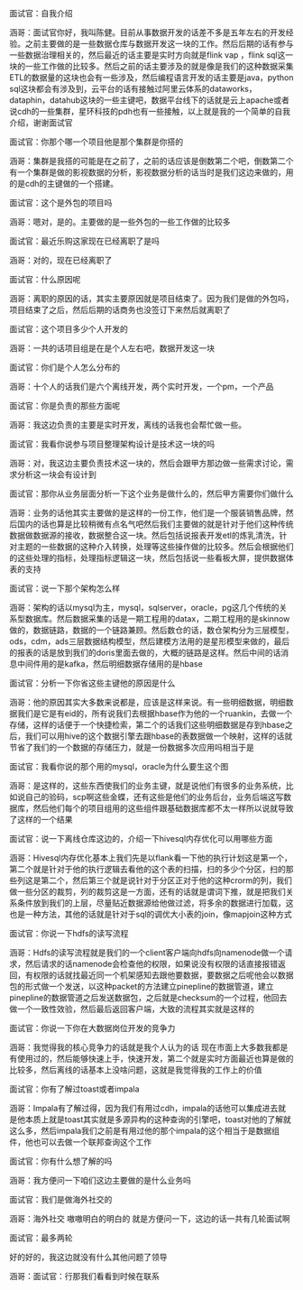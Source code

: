 面试官：自我介绍

涵哥：面试官你好，我叫陈健。目前从事数据开发的话差不多是五年左右的开发经验。之前主要做的是一些数据仓库与数据开发这一块的工作。然后后期的话有参与一些数据治理相关的，然后最近的话主要是实时方向就是flink vap ，flink sql这一块的一些工作做的比较多。然后之前的话主要涉及的就是像是我们的这种数据采集ETL的数据量的这块也会有一些涉及，然后编程语言开发的话主要是java，python sql这块都会有涉及到，云平台的话有接触过阿里云体系的dataworks，dataphin，datahub这块的一些主键吧，数据平台线下的话就是云上apache或者说cdh的一些集群，星环科技的pdh也有一些接触，以上就是我的一个简单的自我介绍，谢谢面试官

面试官：你那个哪一个项目他是那个集群是你搭的

涵哥：集群是我搭的可能是在之前了，之前的话应该是倒数第二个吧，倒数第二个有一个集群是做的影视数据的分析，影视数据分析的话当时是我们这边来做的，用的是cdh的主键做的一个搭建。

面试官：这个是外包的项目吗

涵哥：嗯对，是的。主要做的是一些外包的一些工作做的比较多

面试官：最近乐购这家现在已经离职了是吗

涵哥：对的，现在已经离职了

面试官：什么原因呢

涵哥：离职的原因的话，其实主要原因就是项目结束了。因为我们是做的外包吗，项目结束了之后，然后后期的话商务也没签订下来然后就离职了

面试官：这个项目多少个人开发的

涵哥：一共的话项目组是在是个人左右吧，数据开发这一块

面试官：你们是个人怎么分布的

涵哥：十个人的话我们是六个离线开发，两个实时开发，一个pm，一个产品

面试官：你是负责的那些方面呢

涵哥：我这边负责的主要是实时开发，离线的话我也会帮忙做一些。

面试官：我看你说参与项目整理架构设计是技术这一块的吗

涵哥：对，我这边主要负责技术这一块的，然后会跟甲方那边做一些需求讨论，需求分析这一块会有设计到

面试官：那你从业务层面分析一下这个业务是做什么的，然后甲方需要你们做什么

涵哥：业务的话他其实主要做的是这样的一份工作，他们是一个服装销售品牌，然后国内的话也算是比较稍微有点名气吧然后我们主要做的就是针对于他们这种传统数据做数据源的接收，数据整合这一块。然后包括说报表开发etl的炼乳清洗，针对主题的一些数据的这种介入转换，处理等这些操作做的比较多。然后会根据他们的这些处理的指标，处理指标逻辑这一块，然后包括说一些看板大屏，提供数据体表的支持

面试官：说一下那个架构怎么样

涵哥：架构的话以mysql为主，mysql，sqlserver，oracle，pg这几个传统的关系型数据库。然后数据采集的话是一期工程用的datax，二期工程用的是skinnow 做的，数据链路，数据的一个链路兼顾。然后数仓的话，数仓架构分为三层模型，ods，cdm，ads三层数据结构模型，然后建模方法用的是星形模型来做的，最后的报表的话是放到我们的doris里面去做的，大概的链路是这样。然后中间的话消息中间件用的是kafka，然后明细数据存储用的是hbase

面试官：分析一下你省这些主键他的原因是什么

涵哥：他的原因其实大多数来说都是，应该是这样来说。有一些明细数据，明细数据我们是它是有eid的，所有说我们去根据hbase作为他的一个ruankin，去做一个存储，这样的话便于一个快捷检索，第二个的话我们这些明细数据是存到hbase之后，我们可以用hive的这个数据引擎去跟hbase的表数据做一个映射，这样的话就节省了我们的一个数据的存储压力，就是一份数据多次应用吗相当于是

面试官：我看你说的那个用的mysql，oracle为什么要生这个图

涵哥：是这样的，这些东西使我们的业务主键，就是说他们有很多的业务系统，比如说自己的验码，scp啊这些金蝶，还有这些是他们的业务后台，业务后端这写数据库，然后他们每个的项目组用的这些组件跟基础数据库都不太一样所以说就导致了这样的一个结果

面试官：说一下离线仓库这边的，介绍一下hivesql内存优化可以用哪些方面

涵哥：Hivesql内存优化基本上我们先是以flank看一下他的执行计划这是第一个，第二个就是针对于他的执行逻辑去看他的这个表的扫描，扫的多少个分区，扫的那些列这是第二个，然后第三个就是说针对于分区正对于他的这种crorm的列，我们做一些分区的裁剪，列的裁剪这是一方面，还有的话就是谓词下推，就是把我们关系条件放到我们的上层，尽量贴近数据源给他做过滤，将多余的数据进行加载，这也是一种方法，其他的话就是针对于sql的调优大小表的join，像mapjoin这种方式

面试官：你说一下hdfs的读写流程

涵哥：Hdfs的读写流程就是我们的一个client客户端向hdfs向namenode做一个请求，然后请求的话namenode会检查他的权限，如果说没有权限的话直接报错返回，有权限的话就找最近同一个机架感知去跟他要数据，要数据之后呢他会以数据包的形式做一个发送，以这种packet的方法建立pinepline的数据管道，建立pinepline的数据管道之后发送数据包，之后就是checksum的一个过程，他回去做一个一致性效验，然后最后返回客户端，大致的流程其实就是这样的

面试官：你说一下你在大数据岗位开发的竞争力

涵哥：我觉得我的核心竞争力的话就是我个人认为的话 现在市面上大多数我都是有使用过的，然后能够快速上手，快速开发，第二个就是实时方面最近也算是做的比较多，然后离线的话基本上没啥问题，这就是我觉得我的工作上的价值

面试官：你有了解过toast或者impala

涵哥：Impala有了解过得，因为我们有用过cdh，impala的话他可以集成进去就是他本质上就是toast其实就是多源异构的这种查询的引擎吧，toast对他的了解就这么多，然后impala我们之前是有用过他的那个impala的这个相当于是数据组件，他也可以去做一个联邦查询这个工作

面试官：你有什么想了解的吗

涵哥：我方便问一下咱们这边主要做的是什么业务吗

面试官：我们是做海外社交的

涵哥：海外社交 嗷嗷明白的明白的 就是方便问一下，这边的话一共有几轮面试啊

面试官：最多两轮

好的好的，我这边就没有什么其他问题了领导

涵哥：面试官：行那我们看看到时候在联系